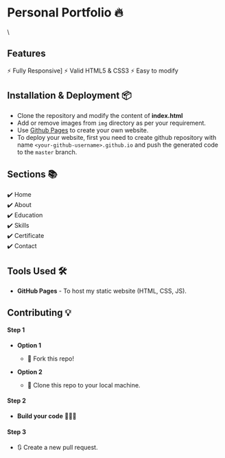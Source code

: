 
# Personal Portfolio 🔥
\

## Features
⚡️ Fully Responsive\]
⚡️ Valid HTML5 & CSS3
⚡️ Easy to modify

## Installation & Deployment 📦
- Clone the repository and modify the content of <b>index.html</b> 
- Add or remove images from `img` directory as per your requirement.
- Use [Github Pages](https://create-react-app.dev/docs/deployment/#github-pages) to create your own website.
- To deploy your website, first you need to create github repository with name `<your-github-username>.github.io` and push the generated code to the `master` branch.

## Sections 📚
✔️ Home\
✔️ About\
✔️ Education\
✔️ Skills\
✔️ Certificate\
✔️ Contact



## Tools Used 🛠️
* <b>GitHub Pages</b> - To host my static website (HTML, CSS, JS).

## Contributing 💡
#### Step 1

- **Option 1**
    - 🍴 Fork this repo!

- **Option 2**
    - 👯 Clone this repo to your local machine.


#### Step 2

- **Build your code** 🔨🔨🔨

#### Step 3

- 🔃 Create a new pull request.